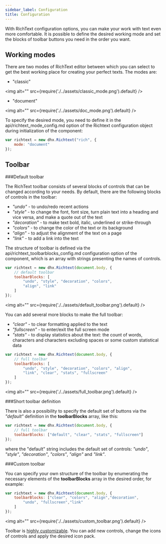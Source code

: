 ```yaml
---
sidebar_label: Configuration
title: Configuration
---
```


With RichText configuration options, you can make your work with text even more comfortable. It is possible to define the desired working mode and set the blocks of toolbar buttons you need in the order you want.

Working modes
---------------

There are two modes of RichText editor between which you can select to get the best working place for creating your perfect texts. The modes are:

- "classic"

<!-- ![Classic mode](classic_mode.png) -->
 <img alt="" src={require('./../assets/classic_mode.png').default} />

- "document"

<!-- ![Document mode](doc_mode.png) -->
 <img alt="" src={require('./../assets/doc_mode.png').default} />

To specify the desired mode, you need to define it in the api/richtext_mode_config.md option of the Richtext configuration object during initialization of the component:

~~~js
var richtext = new dhx.Richtext("rich", {
	mode: "document"
});
~~~

<!-- {{sample 02_configuration/01_modes.html}} todo -->

Toolbar
------------

###Default toolbar

The RichText toolbar consists of several blocks of controls that can be changed according to your needs. By default, there are the following blocks of controls in the toolbar: 

- *"undo"* - to undo/redo recent actions
- *"style"* - to change the font, font size, turn plain text into a heading and vice versa, and make a quote out of the text
- *"decoration"* - to make text bold, italic, underlined or strike-through
- *"colors"* - to change the color of the text or its background
- *"align"* - to adjust the alignment of the text on a page
- *"link"* - to add a link into the text

The structure of toolbar is defined via the api/richtext_toolbarblocks_config.md configuration option of the component, which is an array with strings presenting the names of controls.

~~~js
var richtext = new dhx.Richtext(document.body, {
	// default toolbar
    toolbarBlocks: [
    	"undo", "style", "decoration", "colors", 
        "align", "link"
    ]
});
~~~

<!-- ![Default toolbar](default_toolbar.png) -->
 <img alt="" src={require('./../assets/default_toolbar.png').default} />

<!-- {{sample 01_init/01_basic.html}} todo -->

You can add several more blocks to make the full toolbar: 

- *"clear"* - to clear formatting applied to the text
- *"fullscreen"* - to enter/exit the full screen mode
- *"stats"* - to display statistics about the text: the count of words, characters and characters excluding spaces or some custom statistical data
    
~~~js
var richtext = new dhx.Richtext(document.body, {
	// full toolbar
    toolbarBlocks: [
    	"undo", "style", "decoration", "colors", "align",
        "link", "clear", "stats", "fullscreen"
    ]
});
~~~

<!-- ![Full toolbar](full_toolbar.png) -->
 <img alt="" src={require('./../assets/full_toolbar.png').default} />


<!-- {{sample 02_configuration/03_full_toolbar.html}} todo -->

###Short toolbar definition

There is also a possibility to specify the default set of buttons via the *"default"* definition in the **toolbarBlocks** array, like this:

~~~js
var richtext = new dhx.Richtext(document.body, {
	// full toolbar
    toolbarBlocks: ["default", "clear", "stats", "fullscreen"]
});
~~~

where the "default" string includes the default set of controls: *"undo"*, *"style"*, *"decoration"*, *"colors"*, *"align"* and *"link"*.


###Custom toolbar

You can specify your own structure of the toolbar by enumerating the necessary elements of the **toolbarBlocks** array in the desired order, for example:

~~~js
var richtext = new dhx.Richtext(document.body, {
	toolbarBlocks: ["clear", "colors", "align","decoration", 
    	"undo", "fullscreen","link"
    ]
});
~~~

<!-- ![Custom toolbar](custom_toolbar.png) -->
 <img alt="" src={require('./../assets/custom_toolbar.png').default} />

<!-- {{sample  02_configuration/02_toolbar_blocks.html}} todo -->

Toolbar is [highly customizable](customization.md). You can add new controls, change the icons of controls and apply the desired icon pack. 

